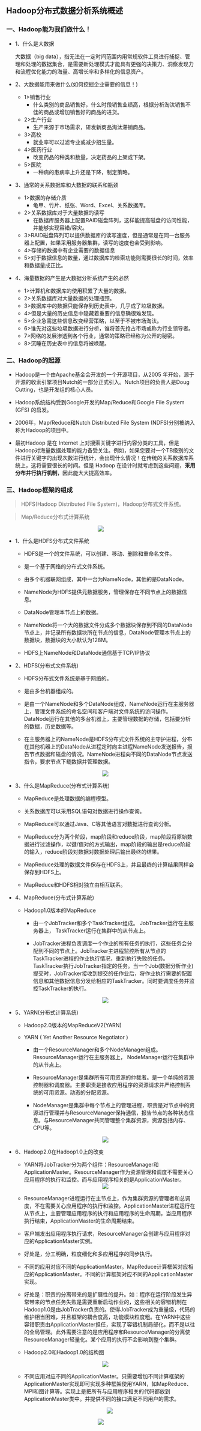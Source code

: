 ## Hadoop分布式数据分析系统概述

### 一、Hadoop能为我们做什么！

* 1、什么是大数据 

  大数据（big data），指无法在一定时间范围内用常规软件工具进行捕捉、管理和处理的数据集合，是需要新处理模式才能具有更强的决策力、洞察发现力和流程优化能力的海量、高增长率和多样化的信息资产。
* 2、大数据能用来做什么(如何挖掘企业需要的信息！)
    * 1>销售行业
        * 什么类别的商品销售好，什么时段销售业绩高，根据分析淘汰销售不佳的商品或增加销售好的商品的进货。
    * 2>生产行业
        * 生产来源于市场需求，研发新商品淘汰滞销商品。
    * 3>高校
        * 就业率可以过滤专业或减少招生量。
    * 4>医药行业
        * 改变药品的种类和数量，决定药品的上架或下架。
    * 5>医院
        * 一种病的患病率上升还是下降，制定策略。


* 3、通常的关系数据库和大数据的联系和瓶颈 
    * 1>数据的存储介质
        * 龟甲、竹片、纸张、Word、Excel、关系数据库。
    * 2>关系数据库对于大量数据的读写
        * 在数据库服务器上配置RAID磁盘阵列，这样能提高磁盘的访问性能，并能够实现容错/容灾。
    * 3>RAID磁盘阵列可以提供数据库的读写速度，但是通常是在同一台服务器上配置，如果采用服务器集群，读写的速度也会受到影响。
    * 4>存储的数据中有企业需要的数据信息
    * 5>对于数据信息的数量，通过数据库的检索功能则需要很长的时间，效率和数据量成正比。

* 4、海量数据的产生是大数据分析系统产生的必然 
    * 1>计算机和数据库的使用积累了大量的数据。
    * 2>关系数据库对大量数据的处理瓶颈。 
    * 3>数据库中的数据只能保存到历史表中，几乎成了垃圾数据。
    * 4>但是大量的历史信息中隐藏着重要的信息确很难发现。
    * 5>企业急需这些信息改变经营策略，以至于不被市场淘汰。
    * 6>谁先对这些垃圾数据进行分析，谁将首先抢占市场或称为行业领导者。
    * 7>网络的发展渗透到各个行业，通常的策略已经称为公开的秘密。
    * 8>沉睡在历史表中的信息将被唤醒。

### 二、Hadoop的起源 
* Hadoop是一个由Apache基金会开发的一个开源项目，从2005 年开始，源于开源的收索引擎项目Nutch的一部分正式引入。Nutch项目的负责人是Doug Cutting，也是开发组的核心人员。

* Hadoop系统结构受到Google开发的Map/Reduce和Google File System (GFS) 的启发。

* 2006年，Map/Reduce和Nutch Distributed File System (NDFS)分别被纳入称为Hadoop的项目中。 

* 最初Hadoop 是在 Internet 上对搜索关键字进行内容分类的工具，但是Hadoop对海量数据处理的能力备受关注。例如，如果您要对一个TB级别的文件进行关键字的出现次数进行统计，会出现什么情况！在传统的关系数据库系统上，这将需要很长的时间。但是 Hadoop 在设计时就考虑到这些问题，**采用分布并行执行机制**，因此能大大提高效率。 

### 三、Hadoop框架的组成
>HDFS(Hadoop Distributed File System)，Hadoop分布式文件系统。

>Map/Reduce分布式计算系统


<div align="center"><img src="https://github.com/sunnyandgood/BigBata/blob/master/HDFS/img/Hadoop%E6%A1%86%E6%9E%B6%E7%9A%84%E7%BB%84%E6%88%90.png"/></div>

* 1、什么是HDFS分布式文件系统
    * HDFS是一个的文件系统，可以创建、移动、删除和重命名文件。
    
    * 是一个基于网络的分布式文件系统。
    
    * 由多个机器联网组成，其中一台为NameNode，其他的是DataNode。
    
    * NameNode为HDFS提供元数据服务，管理保存在不同节点上的数据信息。
    
    * DataNode管理本节点上的数据。
    
    * NameNode将一个大的数据文件分成多个数据块保存到不同的DataNode节点上，并记录所有数据块所在节点的信息，DataNode管理本节点上的数据块，数据块的大小默认为128M。
    
    * HDFS上NameNode和DataNode通信基于TCP/IP协议
    
* 2、HDFS(分布式文件系统)

    * HDFS分布式文件系统是基于网络的。
    
    * 是由多台机器组成的。
    
    * 是由一个NameNode和多个DataNode组成，NameNode运行在主服务器上，管理文件系统的命名空间和客户端对文件系统的访问操作。DataNode运行在其他的多台机器上，主要管理数据的存储，包括要分析的数据，历史数据等。
    
    * 在主服务器上的NameNode是HDFS分布式文件系统的主守护进程，分布在其他机器上的DataNode从进程定时向主进程NameNode发送报告，报告节点数据和磁盘的情况。NameNode进程向不同的DataNode节点发送指令，要求节点下载数据并管理数据。
    
    <div align="center"><img src="https://github.com/sunnyandgood/BigBata/blob/master/HDFS/img/HDFS%E7%BB%93%E6%9E%84%E5%9B%BE.png"/></div>
    
 * 3、什么是MapReduce(分布式计算系统)
 
    * MapReduce是处理数据的编程模型。
    
    * 关系数据库可以采用SQL语句对数据进行操作查询。
    
    * MapReduce可以通过Java、C等其他语言对数据进行查询分析。
    
    * MapReduce分为两个阶段，map阶段和reduce阶段，map阶段将原始数据进行过滤操作，以键/值对的方式输出，map阶段的输出是reduce阶段的输入，reduce阶段对数据对数据处理后输出最终的结果。
    
    * MapReduce处理的数据文件保存在HDFS上，并且最终的计算结果同样会保存到HDFS上。
    
    * MapReduce和HDFS相对独立由相互联系。
    
* 4、MapReduce(分布式计算系统)

    * Hadoop1.0版本的MapReduce
    
        * 由一个JobTracker和多个TaskTracker组成。 JobTracker运行在主服务器上， TaskTracker运行在集群中的从节点上。
        
        * JobTracker进程负责调度一个作业的所有任务的执行，这些任务会分配到不同的节点上。JobTracker主进程监控所有从节点的TaskTracker进程的作业执行情况，重新执行失败的任务。TaskTracker执行JobTracker指定的任务。当一个Job(数据分析作业)提交时，JobTracker接收到提交的任作业后，将作业执行需要的配置信息和其他数据信息分发给相应的TaskTracker。同时要调度任务并监控TaskTracker的执行。
        
    <div align="center"><img src="https://github.com/sunnyandgood/BigBata/blob/master/HDFS/img/Hadoop1.0%E7%89%88%E6%9C%AC%E7%9A%84MapReduce%E7%BB%93%E6%9E%84%E5%9B%BE.png"/></div>

* 5、YARN(分布式计算系统)

    * Hadoop2.0版本的MapReduceV2(YARN)
    
    * YARN ( Yet Another Resource Negotiator )
    
        * 由一个ResourceManager和多个NodeManager组成。 ResourceManager运行在主服务器上， NodeManager运行在集群中的从节点上。
        
        * ResourceManager是集群所有可用资源的仲裁者。是一个单纯的资源控制器和调度器。主要职责是接收应用程序的资源请求并严格控制系统的可用资源。动态的分配资源。 
        
        * NodeManager是集群中每个节点上的管理进程，职责是对节点中的资源进行管理并与ResourceManager保持通信，报告节点的各种状态信息。与ResourceManager共同管理整个集群资源，资源包括内存、CPU等。

    <div align="center"><img src="https://github.com/sunnyandgood/BigBata/blob/master/HDFS/img/Hadoop2.0%E7%89%88%E6%9C%AC%E7%9A%84MapReduceV2(YARN)%E7%BB%93%E6%9E%84%E5%9B%BE.png"/></div>

* 6、Hadoop2.0在Hadoop1.0上的改变

    * YARN将JobTracker分为两个组件：ResourceManager和ApplicationMaster。ResourceManager作为资源管理和调度不需要关心应用程序的执行和监控。而与应用程序相关的是ApplicationMaster。
    
    <div align="center"><img src="https://github.com/sunnyandgood/BigBata/blob/master/HDFS/img/Hadoop2.0%E5%9C%A8Hadoop1.0%E4%B8%8A%E7%9A%84%E6%94%B9%E5%8F%98.png"/></div>
    
    * ResourceManager进程运行在主节点上，作为集群资源的管理者和总调度，不在需要关心应用程序的执行和监控。ApplicationMaster进程运行在从节点上，主要管理应用程序的执行和应用程序的生命周期，当应用程序执行结束，ApplicationMaster的生命周期结束。

    * 客户端发出应用程序执行请求，ResourceManager会创建与应用程序对应的ApplicationMaster实例。

    * 好处是，分工明确，粒度细化和多应用程序的同步执行。
    
    * 不同的应用对应不同的ApplicationMaster。MapReduce计算框架对应相应的ApplicationMaster。不同的计算框架对应不同的ApplicationMaster实现。

    * 好处是：职责的分离带来的是扩展性的提升。如：程序在运行阶段发生异常带来的节点任务失败是需要重新启动作业的，这些相关的容错机制在Hadoop1.0是由JobTracker负责的。使得JobTracker成为重量级，代码的维护相当困难，并且框架的耦合度高，功能模块粒度粗。在YARN中这些容错职责由ApplicationMaster担任，实现了容错机制局部化，而不是以往的全局管理。此外需要注意的是应用程序和ResourceManager的分离使ResourceManager轻量化。某个应用的执行不会影响到整个集群。

    * Hadoop2.0和Hadoop1.0的结构图
    
    <div align="center"><img src="https://github.com/sunnyandgood/BigBata/blob/master/HDFS/img/Hadoop2.0%E5%92%8CHadoop1.0%E7%9A%84%E7%BB%93%E6%9E%84%E5%9B%BE1.png"/></div>
    
    * 不同应用对应不同的ApplicationMaster。只需要增加不同计算框架的ApplicationMaster实现即可实现多种框架使用YARN，如MapReduce、MPI和图计算等。实现上是把所有与应用程序相关的代码都放到ApplicationMaster类中。并提供不同的接口满足不同用户的需求。 

        <div align="center"><img src="https://github.com/sunnyandgood/BigBata/blob/master/HDFS/img/Hadoop2.0%E5%92%8CHadoop1.0%E7%9A%84%E7%BB%93%E6%9E%84%E5%9B%BE2.png"/></div>
  

<div align="center"><img src="https://github.com/sunnyandgood/BigBata/blob/master/HDFS/img/Hadoop%E7%94%9F%E6%80%81%E7%B3%BB%E7%BB%9F%E5%9B%BE.png"/></div>
